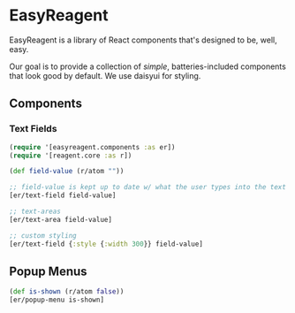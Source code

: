 # EasyReagent

EasyReagent is a library of React components that's designed to be, well, easy.

Our goal is to provide a collection of _simple_, batteries-included components that look good by default. We use daisyui for styling.

## Components
### Text Fields 

```clojure
(require '[easyreagent.components :as er])
(require '[reagent.core :as r])

(def field-value (r/atom ""))

;; field-value is kept up to date w/ what the user types into the text field
[er/text-field field-value]

;; text-areas
[er/text-area field-value]

;; custom styling
[er/text-field {:style {:width 300}} field-value]
```

## Popup Menus

```clojure
(def is-shown (r/atom false))
[er/popup-menu is-shown]
```
